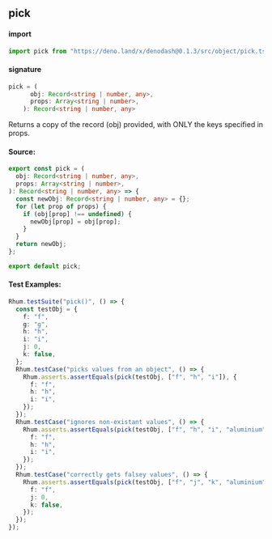 ## pick

#### import

```typescript
import pick from "https://deno.land/x/denodash@0.1.3/src/object/pick.ts";
```

#### signature

```typescript
pick = (
      obj: Record<string | number, any>,
      props: Array<string | number>,
    ): Record<string | number, any>
```

Returns a copy of the record (obj) provided, with ONLY the keys specified in
props.

#### Source:

```typescript
export const pick = (
  obj: Record<string | number, any>,
  props: Array<string | number>,
): Record<string | number, any> => {
  const newObj: Record<string | number, any> = {};
  for (let prop of props) {
    if (obj[prop] !== undefined) {
      newObj[prop] = obj[prop];
    }
  }
  return newObj;
};

export default pick;
```

#### Test Examples:

```typescript
Rhum.testSuite("pick()", () => {
  const testObj = {
    f: "f",
    g: "g",
    h: "h",
    i: "i",
    j: 0,
    k: false,
  };
  Rhum.testCase("picks values from an object", () => {
    Rhum.asserts.assertEquals(pick(testObj, ["f", "h", "i"]), {
      f: "f",
      h: "h",
      i: "i",
    });
  });
  Rhum.testCase("ignores non-existant values", () => {
    Rhum.asserts.assertEquals(pick(testObj, ["f", "h", "i", "aluminium"]), {
      f: "f",
      h: "h",
      i: "i",
    });
  });
  Rhum.testCase("correctly gets falsey values", () => {
    Rhum.asserts.assertEquals(pick(testObj, ["f", "j", "k", "aluminium"]), {
      f: "f",
      j: 0,
      k: false,
    });
  });
});
```
